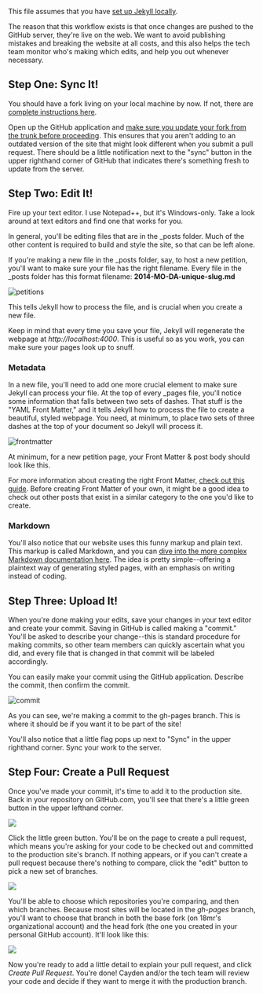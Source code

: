 This file assumes that you have [set up Jekyll locally](https://github.com/18mr/documentation/blob/master/local-site.md).

The reason that this workflow exists is that once changes are pushed to the GitHub server, they're live on the web. We want to avoid publishing mistakes and breaking the website at all costs, and this also helps the tech team monitor who's making which edits, and help you out whenever necessary.

## Step One: Sync It!

You should have a fork living on your local machine by now. If not, there are [complete instructions here](https://github.com/18mr/documentation/blob/master/local-site.md).

Open up the GitHub application and [make sure you update your fork from the trunk before proceeding](https://github.com/18mr/documentation/blob/master/sync-your-fork.md). This ensures that you aren't adding to an outdated version of the site that might look different when you submit a pull request. There should be a little notification next to the "sync" button in the upper righthand corner of GitHub that indicates there's something fresh to update from the server.

## Step Two: Edit It!

Fire up your text editor. I use Notepad++, but it's Windows-only. Take a look around at text editors and find one that works for you.

In general, you'll be editing files that are in the _posts folder. Much of the other content is required to build and style the site, so that can be left alone.

If you're making a new file in the _posts folder, say, to host a new petition, you'll want to make sure your file has the right filename. Every file in the _posts folder has this format filename: __2014-MO-DA-unique-slug.md__

![petitions](https://cloud.githubusercontent.com/assets/2704279/5173174/30455d98-73db-11e4-9a4d-d9310188313f.PNG)

This tells Jekyll how to process the file, and is crucial when you create a new file.

Keep in mind that every time you save your file, Jekyll will regenerate the webpage at _http://localhost:4000_. This is useful so as you work, you can make sure your pages look up to snuff.

### Metadata

In a new file, you'll need to add one more crucial element to make sure Jekyll can process your file. At the top of every _pages file, you'll notice some information that falls between two sets of dashes. That stuff is the "YAML Front Matter," and it tells Jekyll how to process the file to create a beautiful, styled webpage. You need, at minimum, to place two sets of three dashes at the top of your document so Jekyll will process it.

![frontmatter](https://cloud.githubusercontent.com/assets/2704279/5173219/a9d3b542-73db-11e4-9cbb-1adb8012f4e0.PNG)

At minimum, for a new petition page, your Front Matter & post body should look like this.

For more information about creating the right Front Matter, [check out this guide](http://jekyllrb.com/docs/frontmatter/). Before creating Front Matter of your own, it might be a good idea to check out other posts that exist in a similar category to the one you'd like to create.

### Markdown

You'll also notice that our website uses this funny markup and plain text. This markup is called Markdown, and you can [dive into the more complex Markdown documentation here](http://daringfireball.net/projects/markdown/basics). The idea is pretty simple--offering a plaintext way of generating styled pages, with an emphasis on writing instead of coding.

## Step Three: Upload It!

When you're done making your edits, save your changes in your text editor and create your commit. Saving in GitHub is called making a "commit." You'll be asked to describe your change--this is standard procedure for making commits, so other team members can quickly ascertain what you did, and every file that is changed in that commit will be labeled accordingly.

You can easily make your commit using the GitHub application. Describe the commit, then confirm the commit.

![commit](https://cloud.githubusercontent.com/assets/2704279/5173281/2e638918-73dc-11e4-8a37-8d3cd29a4c30.PNG)

As you can see, we're making a commit to the gh-pages branch. This is where it should be if you want it to be part of the site!

You'll also notice that a little flag pops up next to "Sync" in the upper righthand corner. Sync your work to the server.

## Step Four: Create a Pull Request

Once you've made your commit, it's time to add it to the production site. Back in your repository on GitHub.com, you'll see that there's a little green button in the upper lefthand corner.

<img src="https://cloud.githubusercontent.com/assets/2704279/4381570/3059548a-4378-11e4-905e-902b44173fa4.PNG">

Click the little green button. You'll be on the page to create a pull request, which means you're asking for your code to be checked out and committed to the production site's branch. If nothing appears, or if you can't create a pull request because there's nothing to compare, click the "edit" button to pick a new set of branches.

<img src="https://cloud.githubusercontent.com/assets/2704279/4381573/338300de-4378-11e4-843f-89226d6af046.PNG">

You'll be able to choose which repositories you're comparing, and then which branches. Because most sites will be located in the _gh-pages_ branch, you'll want to choose that branch in both the base fork (on 18mr's organizational account) and the head fork (the one you created in your personal GitHub account). It'll look like this: 

<img src="https://cloud.githubusercontent.com/assets/2704279/4381750/f14fbd6c-437a-11e4-993e-fbfd6670e481.PNG">

Now you're ready to add a little detail to explain your pull request, and click _Create Pull Request_. You're done! Cayden and/or the tech team will review your code and decide if they want to merge it with the production branch.
